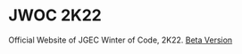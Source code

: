 # JWOC 2K22

Official Website of JGEC Winter of Code, 2K22.
[Beta Version](https://jwoc2k22.vercel.app/)

